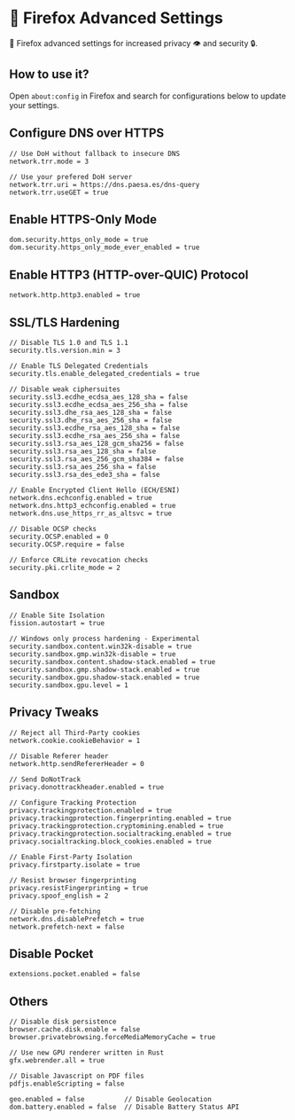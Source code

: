 # 🦊 Firefox Advanced Settings

🦊 Firefox advanced settings for increased privacy 👁️  and security 🔒.

## How to use it?

Open `about:config` in Firefox and search for configurations below to update your settings.

## Configure DNS over HTTPS

    // Use DoH without fallback to insecure DNS
    network.trr.mode = 3

    // Use your prefered DoH server
    network.trr.uri = https://dns.paesa.es/dns-query
    network.trr.useGET = true

## Enable HTTPS-Only Mode

    dom.security.https_only_mode = true
    dom.security.https_only_mode_ever_enabled = true

## Enable HTTP3 (HTTP-over-QUIC) Protocol

    network.http.http3.enabled = true

## SSL/TLS Hardening

    // Disable TLS 1.0 and TLS 1.1
    security.tls.version.min = 3
    
    // Enable TLS Delegated Credentials
    security.tls.enable_delegated_credentials = true

    // Disable weak ciphersuites
    security.ssl3.ecdhe_ecdsa_aes_128_sha = false
    security.ssl3.ecdhe_ecdsa_aes_256_sha = false
    security.ssl3.dhe_rsa_aes_128_sha = false
    security.ssl3.dhe_rsa_aes_256_sha = false
    security.ssl3.ecdhe_rsa_aes_128_sha = false
    security.ssl3.ecdhe_rsa_aes_256_sha = false
    security.ssl3.rsa_aes_128_gcm_sha256 = false
    security.ssl3.rsa_aes_128_sha = false
    security.ssl3.rsa_aes_256_gcm_sha384 = false
    security.ssl3.rsa_aes_256_sha = false
    security.ssl3.rsa_des_ede3_sha = false

    // Enable Encrypted Client Hello (ECH/ESNI)
    network.dns.echconfig.enabled = true
    network.dns.http3_echconfig.enabled = true
    network.dns.use_https_rr_as_altsvc = true

    // Disable OCSP checks
    security.OCSP.enabled = 0
    security.OCSP.require = false

    // Enforce CRLite revocation checks
    security.pki.crlite_mode = 2

## Sandbox

    // Enable Site Isolation
    fission.autostart = true

    // Windows only process hardening - Experimental
    security.sandbox.content.win32k-disable = true
    security.sandbox.gmp.win32k-disable = true
    security.sandbox.content.shadow-stack.enabled = true
    security.sandbox.gmp.shadow-stack.enabled = true
    security.sandbox.gpu.shadow-stack.enabled = true
    security.sandbox.gpu.level = 1

## Privacy Tweaks

    // Reject all Third-Party cookies
    network.cookie.cookieBehavior = 1

    // Disable Referer header
    network.http.sendRefererHeader = 0

    // Send DoNotTrack
    privacy.donottrackheader.enabled = true

    // Configure Tracking Protection
    privacy.trackingprotection.enabled = true
    privacy.trackingprotection.fingerprinting.enabled = true
    privacy.trackingprotection.cryptomining.enabled = true
    privacy.trackingprotection.socialtracking.enabled = true
    privacy.socialtracking.block_cookies.enabled = true

    // Enable First-Party Isolation
    privacy.firstparty.isolate = true

    // Resist browser fingerprinting
    privacy.resistFingerprinting = true
    privacy.spoof_english = 2

    // Disable pre-fetching
    network.dns.disablePrefetch = true
    network.prefetch-next = false

## Disable Pocket

    extensions.pocket.enabled = false
<!-- ## Enable Containers

    privacy.userContext.enabled = true
    privacy.userContext.ui.enabled = true -->

## Others

    // Disable disk persistence
    browser.cache.disk.enable = false
    browser.privatebrowsing.forceMediaMemoryCache = true

    // Use new GPU renderer written in Rust
    gfx.webrender.all = true 

    // Disable Javascript on PDF files
    pdfjs.enableScripting = false

    geo.enabled = false          // Disable Geolocation
    dom.battery.enabled = false  // Disable Battery Status API
